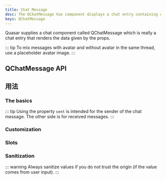 ```yaml
---
title: Chat Message
desc: The QChatMessage Vue component displays a chat entry containing one or more user messages.
keys: QChatMessage
---
```


Quasar supplies a chat component called QChatMessage which is really a chat entry that renders the data given by the props.

::: tip
To mix messages with avatar and without avatar in the same thread, use a placeholder avatar image.
:::

## QChatMessage API

<doc-api file="QChatMessage" />

## 用法

### The basics

::: tip
Using the property `sent` is intended for the sender of the chat message. The other side is for received messages.
:::

<doc-example title="Basic" file="QChatMessage/Basic" />

<doc-example title="Name" file="QChatMessage/Name" />

<doc-example title="Avatar" file="QChatMessage/Avatar" />

<doc-example title="Stamp" file="QChatMessage/Stamp" />

<doc-example title="Label" file="QChatMessage/Label" />

### Customization

<doc-example title="Text and background color" file="QChatMessage/Color" />

<doc-example title="Size" file="QChatMessage/Size" />

### Slots

<doc-example title="Default slot" file="QChatMessage/SlotDefault" />

<doc-example title="Avatar/Stamp/Name slots" file="QChatMessage/SlotAvatarStampName" />

### Sanitization

::: warning
Always sanitize values if you do not trust the origin (if the value comes from user input).
:::

<doc-example title="Sanitized content" file="QChatMessage/Sanitize" />
